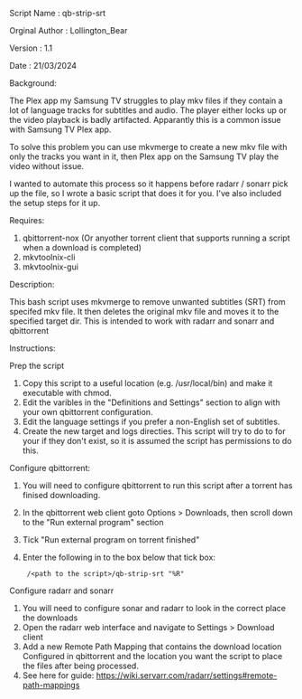 Script Name    :  qb-strip-srt

Orginal Author :  Lollington_Bear

Version        :  1.1

Date           :  21/03/2024

Background:

The Plex app my Samsung TV struggles to play mkv files if they contain a lot of language tracks for subtitles and audio. The player either locks up or the video playback is badly artifacted. Apparantly this is a common issue with Samsung TV Plex app.

To solve this problem you can use mkvmerge to create a new mkv file with only the tracks you want in it, then Plex app on the Samsung TV play the video without issue.

I wanted to automate this process so it happens before radarr / sonarr pick up the file, so I wrote a basic script that does it for you. I've also included the setup steps for it up.

Requires:
1. qbittorrent-nox  (Or anyother torrent client that supports running a script when a download is completed)
2. mkvtoolnix-cli
3. mkvtoolnix-gui

Description:

This bash script uses mkvmerge to remove unwanted subtitles (SRT) from specifed mkv file. It then deletes the original mkv file and moves it to the specified target dir. This is intended to work with radarr and sonarr and qbittorrent

Instructions:

Prep the script
1. Copy this script to a useful location (e.g. /usr/local/bin) and make it executable with chmod.
2. Edit the varibles in the "Definitions and Settings" section to align with your own qbittorrent configuration.
3. Edit the language settings if you prefer a non-English set of subtitles.
4. Create the new target and logs directies. This script will try to do to for your if they don't exist, so it is assumed the script has permissions to do this.

Configure qbittorrent:
1. You will need to configure qbittorrent to run this script after a torrent has finised downloading.
2. In the qbittorrent web client goto Options > Downloads, then scroll down to the "Run external program" section
3. Tick "Run external program on torrent finished"
4. Enter the following in to the box below that tick box:

        /<path to the script>/qb-strip-srt "%R"

Configure radarr and sonarr
1. You will need to configure sonar and radarr to look in the correct place the downloads
2. Open the radarr web interface and navigate to Settings > Download client
3. Add a new Remote Path Mapping that contains the download location Configured in qbittorrent and the location you want the script to place the files after being processed.
4. See here for guide: https://wiki.servarr.com/radarr/settings#remote-path-mappings
